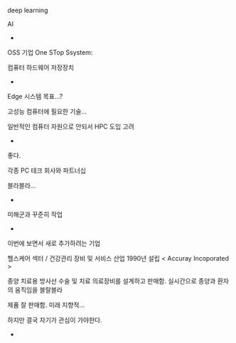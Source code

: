 deep learning

AI

-

OSS 기업
One STop Ssystem:

컴퓨터 하드웨어 저장장치

-

Edge 시스템 목표...?

고성능 컴퓨터에 필요한 기술...

일반적인 컴퓨터 자원으로 안되서
HPC 도입 고려

-

좋다.

각종 PC 테크 회사와 파트너십

블라블라...

-

미해군과 꾸준히 작업


-

이번에 보면서 새로 추가하려는 기업

헬스케어 섹터 / 건강관리 장비 및 서비스 산업
1990년 설립
< Accuray Incoporated >

종양 치료용 방사선 수술 및 치료 의료장비를 설계하고 판매함.
실시간으로 종양과 환자의 움직임을 블랄블라

제품 잘 판매함.
미래 지향적...

하지만 결국 자기가 관심이 가야한다.

-
